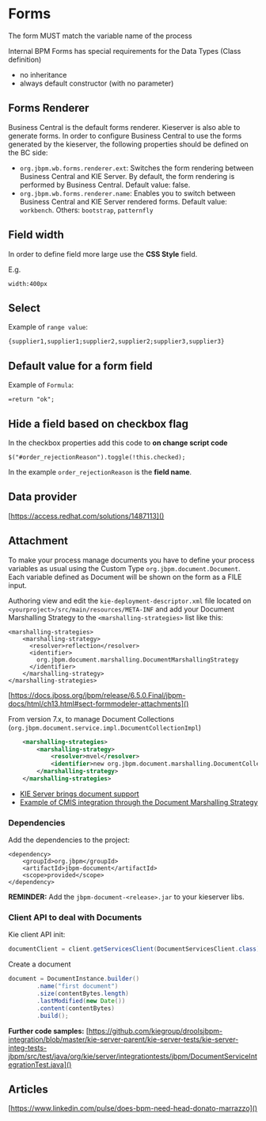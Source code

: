 # Forms

The form MUST match the variable name of the process

Internal BPM Forms has special requirements for the Data Types (Class definition) 

 - no inheritance
 - always default constructor (with no parameter)

## Forms Renderer

Business Central is the default forms renderer.
Kieserver is also able to generate forms.
In order to configure Business Central to use the forms generated by the kieserver, the following properties should be defined on the BC side:

- `org.jbpm.wb.forms.renderer.ext`: Switches the form rendering between Business Central and KIE Server. By default, the form rendering is performed by Business Central. Default value: false.
- `org.jbpm.wb.forms.renderer.name`: Enables you to switch between Business Central and KIE Server rendered forms. Default value: `workbench`. Others:  `bootstrap`, `patternfly`


## Field width

In order to define field more large use the **CSS Style** field.

E.g.

    width:400px


## Select

Example of `range value`:

    {supplier1,supplier1;supplier2,supplier2;supplier3,supplier3}
    

## Default value for a form field

Example of `Formula`:

    =return "ok";

## Hide a field based on checkbox flag

In the checkbox properties add this code to **on change script code**

    $("#order_rejectionReason").toggle(!this.checked);

In the example `order_rejectionReason` is the **field name**.

## Data provider

[https://access.redhat.com/solutions/1487113]()

## Attachment

To make your process manage documents you have to define your process variables as usual using the Custom Type `org.jbpm.document.Document`. Each variable defined as Document will be shown on the form as a FILE input.
    
Authoring view and edit the `kie-deployment-descriptor.xml` file located on `<yourproject>/src/main/resources/META-INF` and add your Document Marshalling Strategy to the `<marshalling-strategies>` list like this:

    <marshalling-strategies>
        <marshalling-strategy>
          <resolver>reflection</resolver>
          <identifier>
            org.jbpm.document.marshalling.DocumentMarshallingStrategy
          </identifier>
        </marshalling-strategy>
    </marshalling-strategies>

[https://docs.jboss.org/jbpm/release/6.5.0.Final/jbpm-docs/html/ch13.html#sect-formmodeler-attachments]()

From version 7.x, to manage Document Collections (`org.jbpm.document.service.impl.DocumentCollectionImpl`)

```xml
    <marshalling-strategies>
        <marshalling-strategy>
            <resolver>mvel</resolver>
            <identifier>new org.jbpm.document.marshalling.DocumentCollectionImplMarshallingStrategy()</identifier>
        </marshalling-strategy>
    </marshalling-strategies>
```

- [KIE Server brings document support](http://mswiderski.blogspot.com/2016/08/kie-server-jbpm-extension-brings.html)
- [Example of CMIS integration through the Document Marshalling Strategy](https://github.com/mswiderski/jbpm-examples/tree/master/jbpm-open-cmis)

### Dependencies

Add the dependencies to the project:

    <dependency>
    	<groupId>org.jbpm</groupId>
    	<artifactId>jbpm-document</artifactId>
    	<scope>provided</scope>
    </dependency>

**REMINDER:** Add the `jbpm-document-<release>.jar` to your kieserver libs.

### Client API to deal with Documents

Kie client API init:

```java
documentClient = client.getServicesClient(DocumentServicesClient.class);
```

Create a document

```java
document = DocumentInstance.builder()
        .name("first document")
        .size(contentBytes.length)
        .lastModified(new Date())
        .content(contentBytes)
        .build();
```

**Further code samples:** [https://github.com/kiegroup/droolsjbpm-integration/blob/master/kie-server-parent/kie-server-tests/kie-server-integ-tests-jbpm/src/test/java/org/kie/server/integrationtests/jbpm/DocumentServiceIntegrationTest.java]()

## Articles

[https://www.linkedin.com/pulse/does-bpm-need-head-donato-marrazzo]()


